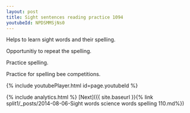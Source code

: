```yaml
---
layout: post
title: Sight sentences reading practice 1094
youtubeId: NPDSMMSjNs0
---
```

 
 
Helps to learn sight words and their spelling.

Opportunitiy to repeat the spelling. 

Practice spelling. 
 
Practice for spelling bee competitions. 
 
{% include youtubePlayer.html id=page.youtubeId %}
 
 
{% include analytics.html %} 
[Next]({{ site.baseurl }}{% link  split1/_posts/2014-08-06-Sight words science words spelling 110.md%})
 
